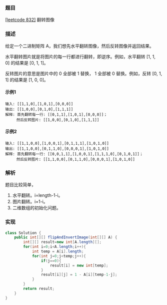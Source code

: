 ### 题目

[[leetcode 832]](https://leetcode-cn.com/problems/flipping-an-image/submissions/) 翻转图像

### 描述

给定一个二进制矩阵 A，我们想先水平翻转图像，然后反转图像并返回结果。

水平翻转图片就是将图片的每一行都进行翻转，即逆序。例如，水平翻转 [1, 1, 0] 的结果是 [0, 1, 1]。

反转图片的意思是图片中的 0 全部被 1 替换， 1 全部被 0 替换。例如，反转 [0, 1, 1] 的结果是 [1, 0, 0]。

#### 示例1

````
输入: [[1,1,0],[1,0,1],[0,0,0]]
输出: [[1,0,0],[0,1,0],[1,1,1]]
解释: 首先翻转每一行: [[0,1,1],[1,0,1],[0,0,0]]；
     然后反转图片: [[1,0,0],[0,1,0],[1,1,1]]
````

#### 示例2

````
输入: [[1,1,0,0],[1,0,0,1],[0,1,1,1],[1,0,1,0]]
输出: [[1,1,0,0],[0,1,1,0],[0,0,0,1],[1,0,1,0]]
解释: 首先翻转每一行: [[0,0,1,1],[1,0,0,1],[1,1,1,0],[0,1,0,1]]；
     然后反转图片: [[1,1,0,0],[0,1,1,0],[0,0,0,1],[1,0,1,0]]
````

### 解析

题目比较简单，

1. 水平翻转。i=length-1-i。
2. 图片翻转。i=1-i。
3. 二维数组的初始化问题。



### 实现

```java
class Solution {
    public int[][] flipAndInvertImage(int[][] A) {
        int[][] result=new int[A.length][];
        for(int i=0;i<A.length;i++){
            int temp = A[i].length;
            for(int j=0;j<temp;j++){
                if(j==0){
                    result[i] = new int[temp];
                }
                result[i][j] = 1 - A[i][temp-1-j];
            }
        }
        return result;
    }
}
```
